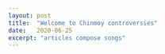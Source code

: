```yaml
---
layout: post
title:  "Welcome to Chinmoy controversies"
date:   2020-06-25
excerpt: "articles compose songs"
---
```

